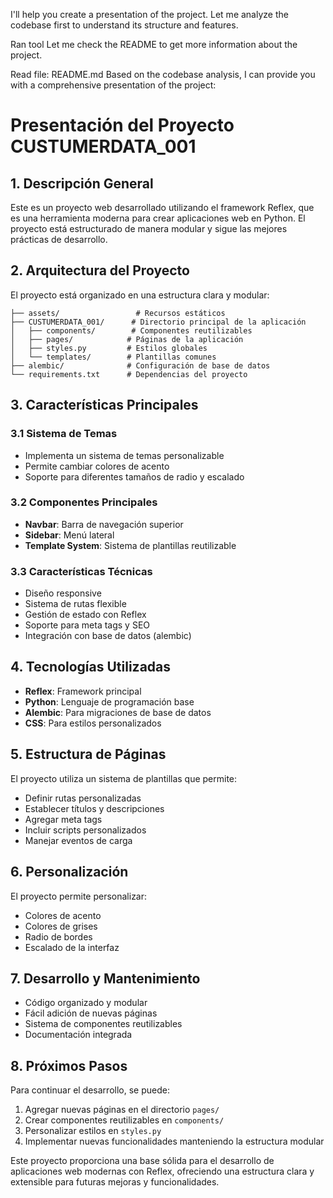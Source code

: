 I'll help you create a presentation of the project. Let me analyze the codebase first to understand its structure and features.



Ran tool
Let me check the README to get more information about the project.


Read file: README.md
Based on the codebase analysis, I can provide you with a comprehensive presentation of the project:

# Presentación del Proyecto CUSTUMERDATA_001

## 1. Descripción General
Este es un proyecto web desarrollado utilizando el framework Reflex, que es una herramienta moderna para crear aplicaciones web en Python. El proyecto está estructurado de manera modular y sigue las mejores prácticas de desarrollo.

## 2. Arquitectura del Proyecto
El proyecto está organizado en una estructura clara y modular:

```
├── assets/                 # Recursos estáticos
├── CUSTUMERDATA_001/      # Directorio principal de la aplicación
│   ├── components/        # Componentes reutilizables
│   ├── pages/            # Páginas de la aplicación
│   ├── styles.py         # Estilos globales
│   └── templates/        # Plantillas comunes
├── alembic/              # Configuración de base de datos
└── requirements.txt      # Dependencias del proyecto
```

## 3. Características Principales

### 3.1 Sistema de Temas
- Implementa un sistema de temas personalizable
- Permite cambiar colores de acento
- Soporte para diferentes tamaños de radio y escalado

### 3.2 Componentes Principales
- **Navbar**: Barra de navegación superior
- **Sidebar**: Menú lateral
- **Template System**: Sistema de plantillas reutilizable

### 3.3 Características Técnicas
- Diseño responsive
- Sistema de rutas flexible
- Gestión de estado con Reflex
- Soporte para meta tags y SEO
- Integración con base de datos (alembic)

## 4. Tecnologías Utilizadas
- **Reflex**: Framework principal
- **Python**: Lenguaje de programación base
- **Alembic**: Para migraciones de base de datos
- **CSS**: Para estilos personalizados

## 5. Estructura de Páginas
El proyecto utiliza un sistema de plantillas que permite:
- Definir rutas personalizadas
- Establecer títulos y descripciones
- Agregar meta tags
- Incluir scripts personalizados
- Manejar eventos de carga

## 6. Personalización
El proyecto permite personalizar:
- Colores de acento
- Colores de grises
- Radio de bordes
- Escalado de la interfaz

## 7. Desarrollo y Mantenimiento
- Código organizado y modular
- Fácil adición de nuevas páginas
- Sistema de componentes reutilizables
- Documentación integrada

## 8. Próximos Pasos
Para continuar el desarrollo, se puede:
1. Agregar nuevas páginas en el directorio `pages/`
2. Crear componentes reutilizables en `components/`
3. Personalizar estilos en `styles.py`
4. Implementar nuevas funcionalidades manteniendo la estructura modular

Este proyecto proporciona una base sólida para el desarrollo de aplicaciones web modernas con Reflex, ofreciendo una estructura clara y extensible para futuras mejoras y funcionalidades.
